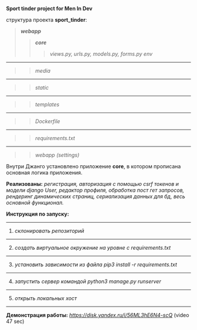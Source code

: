 **Sport tinder project for Men In Dev**

структура проекта **sport_tinder**:


>***webapp***
>>***core***
>>>*views.py, urls.py, models.py, forms.py*
>>*env*
____
>>*media*
____
>>*static*
____
>>*templates*
____
>>*Dockerfile*
____
>>*requirements.txt*
____
>>*webapp (settings)*



Внутри Джанго установлено приложение **core**,
в котором прописана основная логика приложения.

**Реализованы:** *регистрация, авторизация с помощью csrf токенов и модели django User, редактор профиля, обработка пост гет запросов, рендеринг динамических страниц, сериализация данных для бд, весь основной функционал.*

**Инструкция по запуску:**
____
1. *склонировать репозиторий*
____
2. *создать виртуальное окружение на уровне с requirements.txt*
____
3. *установить зависимости из файла pip3 install -r requirements.txt*
____
4. *запустить сервер командой python3 manage.py runserver*
____
5. *открыть локальных хост*
____

**Демонстрация работы:** *https://disk.yandex.ru/i/56ML3hE6N4-scQ* (video 47 sec)

